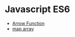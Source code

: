 # Javascript ES6

* [Arrow Function](https://github.com/learninglife-d/note/tree/master/javascript_ES6/Arrow-Function)
* [map array](https://github.com/learninglife-d/note/tree/master/javascript_ES6/map)